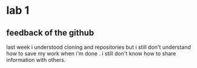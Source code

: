 # lab 1
## feedback of the github
 last week i understood cloning and repositories but i still don't understand how to save my work when i'm done . i still don't know how to share information with others.